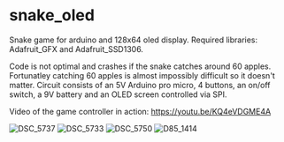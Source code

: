 # snake_oled
Snake game for arduino and 128x64 oled display.
Required libraries: Adafruit_GFX and Adafruit_SSD1306.

Code is not optimal and crashes if the snake catches around 60 apples. Fortunatley catching 60 apples is almost impossibly difficult so it doesn't matter. Circuit consists of an 5V Arduino pro micro, 4 buttons, an on/off switch, a 9V battery and an OLED screen controlled via SPI.

Video of the game controller in action:
https://youtu.be/KQ4eVDGME4A

![DSC_5737](https://user-images.githubusercontent.com/47427510/145486225-1e5eb39c-c681-48eb-953a-0e288df1d427.JPG)
![DSC_5733](https://user-images.githubusercontent.com/47427510/145486239-d2efbc33-5b4b-4c76-9e16-324c043ef57a.JPG)
![DSC_5750](https://user-images.githubusercontent.com/47427510/145486277-60fc54a4-959b-46c1-ae5e-ca34b3f488ce.JPG)
![D85_1414](https://user-images.githubusercontent.com/47427510/145486533-ca33ad29-1885-463c-a0a1-d6044e256d68.jpg)
